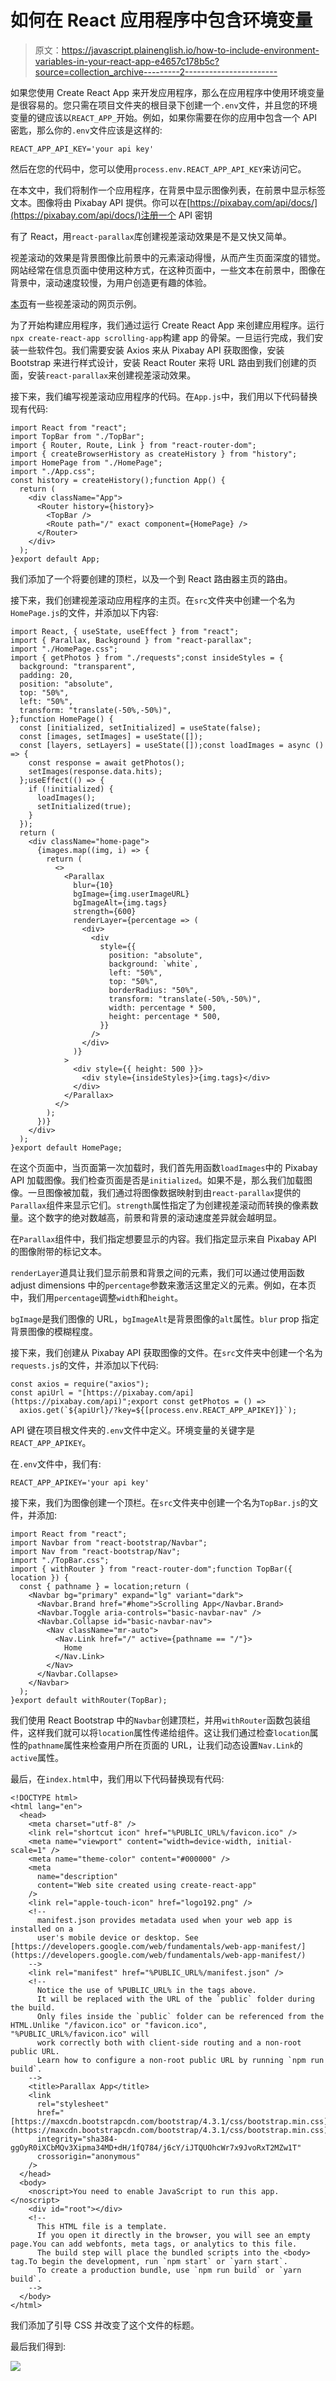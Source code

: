 # 如何在 React 应用程序中包含环境变量

> 原文：<https://javascript.plainenglish.io/how-to-include-environment-variables-in-your-react-app-e4657c178b5c?source=collection_archive---------2----------------------->

如果您使用 Create React App 来开发应用程序，那么在应用程序中使用环境变量是很容易的。您只需在项目文件夹的根目录下创建一个`.env`文件，并且您的环境变量的键应该以`REACT_APP_`开始。例如，如果你需要在你的应用中包含一个 API 密匙，那么你的`.env`文件应该是这样的:

```
REACT_APP_API_KEY='your api key'
```

然后在您的代码中，您可以使用`process.env.REACT_APP_API_KEY`来访问它。

在本文中，我们将制作一个应用程序，在背景中显示图像列表，在前景中显示标签文本。图像将由 Pixabay API 提供。你可以在[https://pixabay.com/api/docs/](https://pixabay.com/api/docs/)注册一个 API 密钥

有了 React，用`react-parallax`库创建视差滚动效果是不是又快又简单。

视差滚动的效果是背景图像比前景中的元素滚动得慢，从而产生页面深度的错觉。网站经常在信息页面中使用这种方式，在这种页面中，一些文本在前景中，图像在背景中，滚动速度较慢，为用户创造更有趣的体验。

[本页](https://www.mockplus.com/blog/post/parallax-scrolling-websites)有一些视差滚动的网页示例。

为了开始构建应用程序，我们通过运行 Create React App 来创建应用程序。运行`npx create-react-app scrolling-app`构建 app 的骨架。一旦运行完成，我们安装一些软件包。我们需要安装 Axios 来从 Pixabay API 获取图像，安装 Bootstrap 来进行样式设计，安装 React Router 来将 URL 路由到我们创建的页面，安装`react-parallax`来创建视差滚动效果。

接下来，我们编写视差滚动应用程序的代码。在`App.js`中，我们用以下代码替换现有代码:

```
import React from "react";
import TopBar from "./TopBar";
import { Router, Route, Link } from "react-router-dom";
import { createBrowserHistory as createHistory } from "history";
import HomePage from "./HomePage";
import "./App.css";
const history = createHistory();function App() {
  return (
    <div className="App">
      <Router history={history}>
        <TopBar />
        <Route path="/" exact component={HomePage} />
      </Router>
    </div>
  );
}export default App;
```

我们添加了一个将要创建的顶栏，以及一个到 React 路由器主页的路由。

接下来，我们创建视差滚动应用程序的主页。在`src`文件夹中创建一个名为`HomePage.js`的文件，并添加以下内容:

```
import React, { useState, useEffect } from "react";
import { Parallax, Background } from "react-parallax";
import "./HomePage.css";
import { getPhotos } from "./requests";const insideStyles = {
  background: "transparent",
  padding: 20,
  position: "absolute",
  top: "50%",
  left: "50%",
  transform: "translate(-50%,-50%)",
};function HomePage() {
  const [initialized, setInitialized] = useState(false);
  const [images, setImages] = useState([]);
  const [layers, setLayers] = useState([]);const loadImages = async () => {
    const response = await getPhotos();
    setImages(response.data.hits);
  };useEffect(() => {
    if (!initialized) {
      loadImages();
      setInitialized(true);
    }
  });
  return (
    <div className="home-page">
      {images.map((img, i) => {
        return (
          <>
            <Parallax
              blur={10}
              bgImage={img.userImageURL}
              bgImageAlt={img.tags}
              strength={600}
              renderLayer={percentage => (
                <div>
                  <div
                    style={{
                      position: "absolute",
                      background: `white`,
                      left: "50%",
                      top: "50%",
                      borderRadius: "50%",
                      transform: "translate(-50%,-50%)",
                      width: percentage * 500,
                      height: percentage * 500,
                    }}
                  />
                </div>
              )}
            >
              <div style={{ height: 500 }}>
                <div style={insideStyles}>{img.tags}</div>
              </div>
            </Parallax>
          </>
        );
      })}
    </div>
  );
}export default HomePage;
```

在这个页面中，当页面第一次加载时，我们首先用函数`loadImages`中的 Pixabay API 加载图像。我们检查页面是否是`initialized`。如果不是，那么我们加载图像。一旦图像被加载，我们通过将图像数据映射到由`react-parallax`提供的`Parallax`组件来显示它们。`strength`属性指定了为创建视差滚动而转换的像素数量。这个数字的绝对数越高，前景和背景的滚动速度差异就会越明显。

在`Parallax`组件中，我们指定想要显示的内容。我们指定显示来自 Pixabay API 的图像附带的标记文本。

`renderLayer`道具让我们显示前景和背景之间的元素，我们可以通过使用函数 adjust dimensions 中的`percentage`参数来激活这里定义的元素。例如，在本页中，我们用`percentage`调整`width`和`height`。

`bgImage`是我们图像的 URL，`bgImageAlt`是背景图像的`alt`属性。`blur` prop 指定背景图像的模糊程度。

接下来，我们创建从 Pixabay API 获取图像的文件。在`src`文件夹中创建一个名为`requests.js`的文件，并添加以下代码:

```
const axios = require("axios");
const apiUrl = "[https://pixabay.com/api](https://pixabay.com/api)";export const getPhotos = () =>
  axios.get(`${apiUrl}/?key=${[process.env.REACT_APP_APIKEY]}`);
```

API 键在项目根文件夹的`.env`文件中定义。环境变量的关键字是`REACT_APP_APIKEY`。

在`.env`文件中，我们有:

```
REACT_APP_APIKEY='your api key'
```

接下来，我们为图像创建一个顶栏。在`src`文件夹中创建一个名为`TopBar.js`的文件，并添加:

```
import React from "react";
import Navbar from "react-bootstrap/Navbar";
import Nav from "react-bootstrap/Nav";
import "./TopBar.css";
import { withRouter } from "react-router-dom";function TopBar({ location }) {
  const { pathname } = location;return (
    <Navbar bg="primary" expand="lg" variant="dark">
      <Navbar.Brand href="#home">Scrolling App</Navbar.Brand>
      <Navbar.Toggle aria-controls="basic-navbar-nav" />
      <Navbar.Collapse id="basic-navbar-nav">
        <Nav className="mr-auto">
          <Nav.Link href="/" active={pathname == "/"}>
            Home
          </Nav.Link>
        </Nav>
      </Navbar.Collapse>
    </Navbar>
  );
}export default withRouter(TopBar);
```

我们使用 React Bootstrap 中的`Navbar`创建顶栏，并用`withRouter`函数包装组件，这样我们就可以将`location`属性传递给组件。这让我们通过检查`location`属性的`pathname`属性来检查用户所在页面的 URL，让我们动态设置`Nav.Link`的`active`属性。

最后，在`index.html`中，我们用以下代码替换现有代码:

```
<!DOCTYPE html>
<html lang="en">
  <head>
    <meta charset="utf-8" />
    <link rel="shortcut icon" href="%PUBLIC_URL%/favicon.ico" />
    <meta name="viewport" content="width=device-width, initial-scale=1" />
    <meta name="theme-color" content="#000000" />
    <meta
      name="description"
      content="Web site created using create-react-app"
    />
    <link rel="apple-touch-icon" href="logo192.png" />
    <!--
      manifest.json provides metadata used when your web app is installed on a
      user's mobile device or desktop. See [https://developers.google.com/web/fundamentals/web-app-manifest/](https://developers.google.com/web/fundamentals/web-app-manifest/)
    -->
    <link rel="manifest" href="%PUBLIC_URL%/manifest.json" />
    <!--
      Notice the use of %PUBLIC_URL% in the tags above.
      It will be replaced with the URL of the `public` folder during the build.
      Only files inside the `public` folder can be referenced from the HTML.Unlike "/favicon.ico" or "favicon.ico", "%PUBLIC_URL%/favicon.ico" will
      work correctly both with client-side routing and a non-root public URL.
      Learn how to configure a non-root public URL by running `npm run build`.
    -->
    <title>Parallax App</title>
    <link
      rel="stylesheet"
      href="[https://maxcdn.bootstrapcdn.com/bootstrap/4.3.1/css/bootstrap.min.css](https://maxcdn.bootstrapcdn.com/bootstrap/4.3.1/css/bootstrap.min.css)"
      integrity="sha384-ggOyR0iXCbMQv3Xipma34MD+dH/1fQ784/j6cY/iJTQUOhcWr7x9JvoRxT2MZw1T"
      crossorigin="anonymous"
    />
  </head>
  <body>
    <noscript>You need to enable JavaScript to run this app.</noscript>
    <div id="root"></div>
    <!--
      This HTML file is a template.
      If you open it directly in the browser, you will see an empty page.You can add webfonts, meta tags, or analytics to this file.
      The build step will place the bundled scripts into the <body> tag.To begin the development, run `npm start` or `yarn start`.
      To create a production bundle, use `npm run build` or `yarn build`.
    -->
  </body>
</html>
```

我们添加了引导 CSS 并改变了这个文件的标题。

最后我们得到:

![](img/dc929d4e6b145dd76ce49f9553129de9.png)